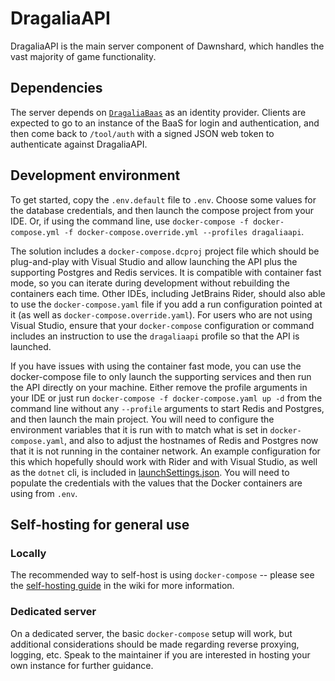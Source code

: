 # DragaliaAPI

DragaliaAPI is the main server component of Dawnshard, which handles the vast majority of game functionality.

## Dependencies

The server depends on [`DragaliaBaas`](https://github.com/DragaliaLostRevival/DragaliaBaasServer) as an identity provider. Clients are expected to go to an instance of the BaaS for login and authentication, and then come back to `/tool/auth` with a signed JSON web token to authenticate against DragaliaAPI.

## Development environment

To get started, copy the `.env.default` file to `.env`. Choose some values for the database credentials, and then launch
the compose project from your IDE. Or, if using the command line,
use `docker-compose -f docker-compose.yml -f docker-compose.override.yml --profiles dragaliaapi`.

The solution includes a `docker-compose.dcproj` project file which should be plug-and-play with Visual Studio and allow
launching the API plus the supporting Postgres and Redis services. It is compatible with container fast mode, so you can
iterate during development without rebuilding the containers each time. Other IDEs, including JetBrains Rider, should
also able to use the `docker-compose.yaml` file if you add a run configuration pointed at it (as well
as `docker-compose.override.yaml`). For users who are not using Visual Studio, ensure that your `docker-compose`
configuration or command includes an instruction to use the `dragaliaapi` profile so that the API is launched.

If you have issues with using the container fast mode, you can use the docker-compose file to only launch the supporting
services and then run the API directly on your machine. Either remove the profile arguments in your IDE or just
run `docker-compose -f docker-compose.yaml up -d` from the command line without any `--profile` arguments to start Redis
and Postgres, and then launch the main project. You will need to configure the environment variables that it is run with
to match what is set in `docker-compose.yaml`, and also to adjust the hostnames of Redis and Postgres now that it is not
running in the container network. An example configuration for this which hopefully should work with Rider and with
Visual Studio, as well as the `dotnet` cli, is included in
[launchSettings.json](./DragaliaAPI/Properties/launchSettings.json). You will need to populate the credentials with the
values that the Docker containers are using from `.env`.

## Self-hosting for general use

### Locally

The recommended way to self-host is using `docker-compose` -- please see
the [self-hosting guide](https://github.com/SapiensAnatis/Dawnshard/wiki/Self-hosting-guide) in the wiki for more
information.

### Dedicated server

On a dedicated server, the basic `docker-compose` setup will work, but additional considerations should be made
regarding reverse proxying, logging, etc. Speak to the maintainer if you are interested in hosting your own instance for
further guidance.


